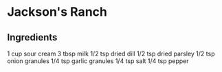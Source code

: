 # Jackson's Ranch

## Ingredients
1 cup sour cream
3 tbsp milk
1/2 tsp dried dill
1/2 tsp dried parsley
1/2 tsp onion granules
1/4 tsp garlic granules
1/4 tsp salt
1/4 tsp pepper